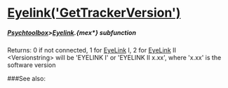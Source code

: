 # [Eyelink('GetTrackerVersion')](Eyelink-GetTrackerVersion) 
##### [Psychtoolbox](Psychtoolbox)>[Eyelink](Eyelink).{mex*} subfunction


Returns: 0 if not connected, 1 for [EyeLink](EyeLink) I, 2 for [EyeLink](EyeLink) II  
<Versionstring\> will be 'EYELINK I' or 'EYELINK II x.xx', where 'x.xx' is the  
software version   
  


###See also:

